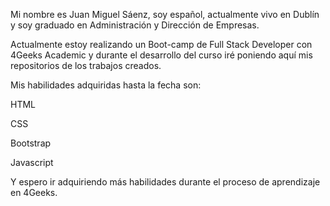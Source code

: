 Mi nombre es Juan Miguel Sáenz, soy español, actualmente vivo en Dublín y soy graduado en Administración y Dirección de Empresas. 

Actualmente estoy realizando un Boot-camp de Full Stack Developer con 4Geeks Academic y durante el desarrollo del curso iré poniendo aquí mis repositorios de los trabajos creados.

Mis habilidades adquiridas hasta la fecha son: 

HTML

CSS

Bootstrap

Javascript

Y espero ir adquiriendo más habilidades durante el proceso de aprendizaje en 4Geeks.

